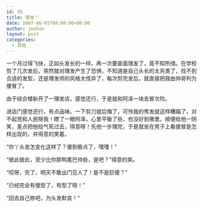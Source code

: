 ```yaml
---
id: 95
title: 理发！
date: 2007-06-01T08:00:00+00:00
author: jeehon
layout: post
categories:
  - 其他
---
```

一个月过得飞快，正如头发长的一样。再一次要直面理发了，竟不知所措。在学校剪了几次发后，突然就对理发产生了恐惧，不知道是自己头长的太另类了，找不到合适的发型，还是理发师的风格太怪异了，每次剪完发后，就直接把我由帅哥判为傻冒了。
    
由于综合楼新开了一理发店，感觉还行，于是就和阿泽一块去冒次险。
    
进店门感觉还行，有点品味。一下剪刀就后悔了，可怜我的秀发就这样糟蹋了，对不起党和人民呀我！瞟了一眼阿泽，心里平衡了些，也没好到哪里。顺便给他一阴笑，差点把他给气死过去，得意呀！先他一步理完，于是就坐在凳子上看傻冒是怎样出现的，并得意的笑着。
    
“你丫头发怎变化这样了？傻到极点了，嘿嘿！”
    
“彼此彼此，至少比你那鸭尾巴帅些，是吧？”得意的笑。
    
“哎呀，完了，明天不敢出门见人了！是不是巨傻？”
    
“已经完全有傻型了，有型了呀！”
    
“回去自己修吧，为头发默哀！”